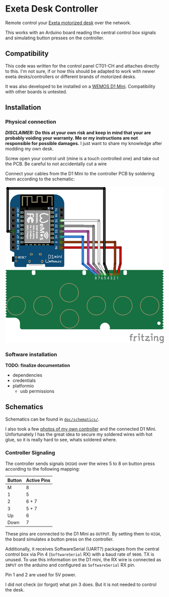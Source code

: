 # Exeta Desk Controller

Remote control your [Exeta motorized desk](https://exeta.de/) over the network.

This works with an Arduino board reading the central control box signals and simulating button presses on the controller.

## Compatibility

This code was written for the control panel CT01-CH and attaches directly to this. I'm not sure, if or how this should
be adapted to work with newer exeta desks/controllers or different brands of motorized desks.

It was also developed to be installed on a [WEMOS D1 Mini](https://www.az-delivery.de/products/d1-mini).
Compatibility with other boards is untested.

## Installation

### Physical connection

***DISCLAIMER:* Do this at your own risk and keep in mind that your are probably voiding your warranty. Me or my
instructions are not responsible for possible damages.** I just want to share my knowledge after modding my own desk.

Screw open your control unit (mine is a touch controlled one) and take out the PCB. Be careful to not accidentally cut
a wire

Connect your cables from the D1 Mini to the controller PCB by soldering them according to the schematic:

![D1 Mini to controller pcb connection](doc/schematics/exeta-to-d1mini.png)

### Software installation

**TODO: finalize documentation**

- dependencies
- credentials
- platformio
  - usb permissions

## Schematics

Schematics can be found in [`doc/schematics/`](doc/schematics).

I also took a few [photos of my own controller](doc/photos) and the connected D1 Mini. Unfortunately I has the great idea to secure
my soldered wires with hot glue, so it is really hard to see, whats soldered where.

### Controller Signaling

The controller sends signals (`HIGH`) over the wires 5 to 8 on button press according to the following mapping:

| Button | Active Pins |
| --- | --- |
| M | 8 |
| 1 | 5 |
| 2 | 6 + 7 |
| 3 | 5 + 7 |
| Up | 6 |
| Down | 7 |

These pins are connected to the D1 Mini as `OUTPUT`. By setting them to `HIGH`, the board simulates a button press on
the controller.

Additionally, it receives SoftwareSerial (UART?) packages from the central control box via Pin 4 (`SoftwareSerial` RX)
with a baud rate of `9600`. TX is unused. To use this information on the D1 mini, the RX wire is connected as `INPUT` on
the arduino and configured as `SoftwareSerial` RX pin.

Pin 1 and 2 are used for 5V power.

I did not check (or forgot) what pin 3 does. But it is not needed to control the desk.
